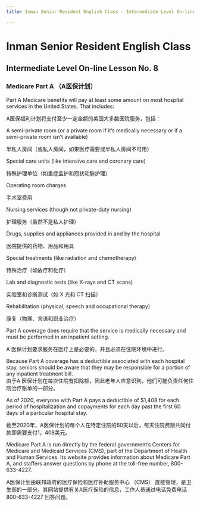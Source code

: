 ```yaml
---
title: Inman Senior Resident English Class - Intermediate Level On-line Lesson No. 9

---
```

# Inman Senior Resident English Class
## Intermediate Level On-line Lesson No. 8
### Medicare Part A  （A医保计划）

Part A Medicare benefits will pay at least some amount on most hospital services in the United States. That includes: 

A医保福利计划将支付至少一定金额的美国大多数医院服务，包括：

A semi-private room (or a private room if it’s medically necessary or if a semi-private room isn’t available) 

半私人房间（或私人房间，如果医疗需要或半私人房间不可用）

Special care units (like intensive care and coronary care) 

特殊护理单位（如重症监护和冠状动脉护理）

Operating room charges 

手术室费用

Nursing services (though not private-duty nursing) 

护理服务（虽然不是私人护理）

Drugs, supplies and appliances provided in and by the hospital 

医院提供的药物、用品和用具

Special treatments (like radiation and chemotherapy) 

特殊治疗（如放疗和化疗）

Lab and diagnostic tests (like X-rays and CT scans) 

实验室和诊断测试（如 X 光和 CT 扫描）

Rehabilitation (physical, speech and occupational therapy) 

康复（物理、言语和职业治疗）

Part A coverage does require that the service is medically necessary and must be performed in an inpatient setting. 

A 医保计划要求服务在医疗上是必要的，并且必须在住院环境中进行。

Because Part A coverage has a deductible associated with each hospital stay, seniors should be aware that they may be responsible for a portion of any inpatient treatment bill.  
由于A 医保计划在每次住院有扣除额，因此老年人应意识到，他们可能负责任何住院治疗账单的一部分。

As of 2020, everyone with Part A pays a deductible of $1,408 for each period of hospitalization and copayments for each day past the first 60 days of a particular hospital stay. 

截至2020年，A医保计划的每个人在特定住院的60天以后，每天住院费跟共同付款即需要支付1，408美元。

Medicare Part A is run directly by the federal government’s Centers for Medicare and Medicaid Services (CMS), part of the Department of Health and Human Services. Its website provides information about Medicare Part A, and staffers answer questions by phone at the toll-free number, 800-633-4227.  

A医保计划由联邦政府的医疗保险和医疗补助服务中心 （CMS） 直接管理，是卫生部的一部分。其网站提供有关A医疗保险的信息，工作人员通过电话免费电话 800-633-4227 回答问题。
